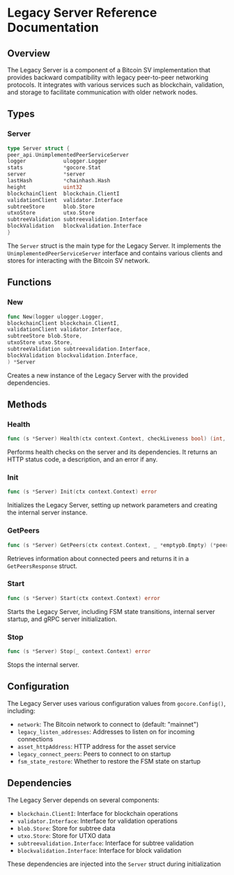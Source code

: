 # Legacy Server Reference Documentation

## Overview

The Legacy Server is a component of a Bitcoin SV implementation that provides backward compatibility with legacy peer-to-peer networking protocols. It integrates with various services such as blockchain, validation, and storage to facilitate communication with older network nodes.

## Types

### Server

```go
type Server struct {
peer_api.UnimplementedPeerServiceServer
logger            ulogger.Logger
stats             *gocore.Stat
server            *server
lastHash          *chainhash.Hash
height            uint32
blockchainClient  blockchain.ClientI
validationClient  validator.Interface
subtreeStore      blob.Store
utxoStore         utxo.Store
subtreeValidation subtreevalidation.Interface
blockValidation   blockvalidation.Interface
}
```

The `Server` struct is the main type for the Legacy Server. It implements the `UnimplementedPeerServiceServer` interface and contains various clients and stores for interacting with the Bitcoin SV network.

## Functions

### New

```go
func New(logger ulogger.Logger,
blockchainClient blockchain.ClientI,
validationClient validator.Interface,
subtreeStore blob.Store,
utxoStore utxo.Store,
subtreeValidation subtreevalidation.Interface,
blockValidation blockvalidation.Interface,
) *Server
```

Creates a new instance of the Legacy Server with the provided dependencies.

## Methods

### Health

```go
func (s *Server) Health(ctx context.Context, checkLiveness bool) (int, string, error)
```

Performs health checks on the server and its dependencies. It returns an HTTP status code, a description, and an error if any.

### Init

```go
func (s *Server) Init(ctx context.Context) error
```

Initializes the Legacy Server, setting up network parameters and creating the internal server instance.

### GetPeers

```go
func (s *Server) GetPeers(ctx context.Context, _ *emptypb.Empty) (*peer_api.GetPeersResponse, error)
```

Retrieves information about connected peers and returns it in a `GetPeersResponse` struct.

### Start

```go
func (s *Server) Start(ctx context.Context) error
```

Starts the Legacy Server, including FSM state transitions, internal server startup, and gRPC server initialization.

### Stop

```go
func (s *Server) Stop(_ context.Context) error
```

Stops the internal server.

## Configuration

The Legacy Server uses various configuration values from `gocore.Config()`, including:

- `network`: The Bitcoin network to connect to (default: "mainnet")
- `legacy_listen_addresses`: Addresses to listen on for incoming connections
- `asset_httpAddress`: HTTP address for the asset service
- `legacy_connect_peers`: Peers to connect to on startup
- `fsm_state_restore`: Whether to restore the FSM state on startup

## Dependencies

The Legacy Server depends on several components:

- `blockchain.ClientI`: Interface for blockchain operations
- `validator.Interface`: Interface for validation operations
- `blob.Store`: Store for subtree data
- `utxo.Store`: Store for UTXO data
- `subtreevalidation.Interface`: Interface for subtree validation
- `blockvalidation.Interface`: Interface for block validation

These dependencies are injected into the `Server` struct during initialization
